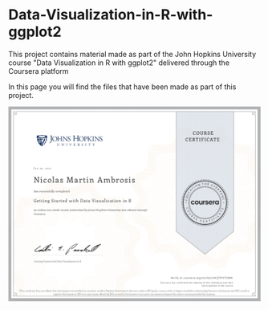 # Data-Visualization-in-R-with-ggplot2
This project contains material made as part of the John Hopkins University course "Data Visualization in R with ggplot2" delivered through the Coursera platform

In this page you will find the files that have been made as part of this project.


![Image text](https://github.com/nicoambrosis/Data-Visualization-in-R-with-ggplot2/blob/main/Certificado-Data%20Visualization%20in%20R%20with%20ggplot2_page-0001.jpg) 

